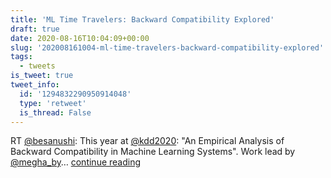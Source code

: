 ```yaml
---
title: 'ML Time Travelers: Backward Compatibility Explored'
draft: true
date: 2020-08-16T10:04:09+00:00
slug: '202008161004-ml-time-travelers-backward-compatibility-explored'
tags:
  - tweets
is_tweet: true
tweet_info:
  id: '1294832290950914048'
  type: 'retweet'
  is_thread: False
---
```




RT [@besanushi](https://x.com/besanushi): This year at [@kdd2020](https://x.com/kdd2020): "An Empirical Analysis of Backward Compatibility in Machine Learning Systems". Work lead by [@megha_by](https://x.com/megha_by)… [continue reading](https://x.com/sytelus/status/1294832290950914048)
